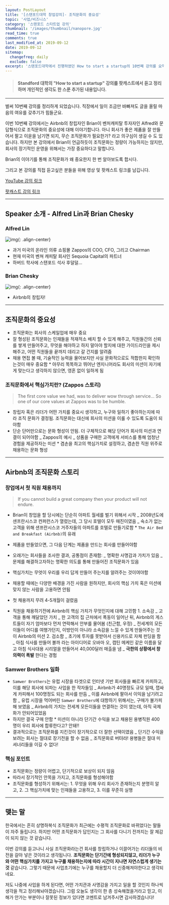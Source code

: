 ```yaml
---
layout: PostLayout
title: '[스탠포드대학 창업강의]- 조직문화의 중요성'
topic: '사업/비즈니스'
category: '스탠포드 스타트업 강의'
thumbnail: '/images/thumbnail/nanopore.jpg'
read_time: true
comments: true
last_modified_at: 2019-09-12
date: 2019-09-12
sitemap:
  changefreq: daily
  exclude: false
excerpt: '스탠포드대학에서 진행하였던 How to start a startup의 10번째 강의를 요약정리한 글입니다.'
---
```


> #### Standford 대학의 "How to start a startup" 강의를 팟캐스트에서 듣고 정리하며 개인적인 생각도 한 스푼 추가된 내용입니다.

---

벌써 10번째 강의를 정리하게 되었습니다.
직장에서 일이 조금만 바빠져도 글을 올릴 마음의 여유를 갖추기가 힘들군요.

이번 10번째 강의에서는 Airbnb의 창립자인 Brian이 벤처캐피탈 투자자인 Alfred와 문답형식으로 조직문화의 중요성에 대해 이야기합니다.
아니 회사가 좋은 제품을 잘 만들어서 팔고 이윤을 남기면 되지, 무슨 조직문화가 필요한가? 라고 의구심이 생길 수 도 있습니다.
하지만 본 강의에서 Brian이 언급하듯이 조직문화는 정량이 가능하지는 않지만, 회사의 장기적인 운영을 위해서는 가장 중요하다고 말합니다.

Brian의 이야기를 통해 조직문화가 왜 중요한지 한 번 알아보도록 합시다.

그리고 본 강의를 직접 듣고싶은 분들을 위해 영상 및 팟캐스트 링크를 남깁니다.

[YouTube 강의 링크](https://youtu.be/RfWgVWGEuGE)

[팟캐스트 강의 링크](https://player.fm/series/how-to-start-a-startup/10-brian-chesky-and-alfred-lin-culture)

---

## Speaker 소개 - Alfred Lin과 Brian Chesky

### Alfred Lin

![img](https://pbs.twimg.com/profile_images/888326579029516289/57-865tu.jpg){: .align-center}

- 과거 미국의 온라인 의류 쇼핑몰 Zappos의 COO, CFO, 그리고 Chairman
- 현재 미국의 벤쳐 캐피탈 회사인 Sequoia Capital의 파트너
- 하버드 학사에 스탠포드 석사 후덜덜...

### Brian Chesky

![img](https://www.telegraph.co.uk/content/dam/men/2017/03/16/brianchesky_trans_NvBQzQNjv4BqpVlberWd9EgFPZtcLiMQf28kBVqZ4avuiD_OH8JhREk.jpg?imwidth=450){: .align-center}

- Airbnb의 창립자!

---

## 조직문화의 중요성

- 조직문화는 회사의 스케일업에 매우 중요
- 잘 형성된 조직문화는 인재들을 적재적소 배치 할 수 있게 해주고, 직원들간의 신뢰를 쌓게 만들어주고, 무엇을 해야하고 하지 말아야 할지에 대한 가이드라인을 제시해주고, 어떤 직원들을 끝까지 데리고 갈 건지를 알려줌
- 채용 면접 볼 때, 기술적인 능력을 물어보지만 사실 문화적으로도 적합한지 확인하는것이 매우 중요함 \* 아무리 똑똑하고 뛰어난 엔지니어라도 회사의 미션이 자기에게 맞는다고 생각하지 않으면, 영혼 없이 일하게 됨

### 조직문화에서 핵심가치란? (Zappos 스토리)

> The first core value we had, was to deliver wow through service... So one of our core values at Zappos was to be humble.

- 창립자 혹은 리더가 어떤 가치를 중요시 생각하고, 누구와 일하기 좋아하는지에 따라 조직 문화가 결정됨. 조직문화는 대신에 회사의 미션을 이룰 수 있도록 도움이 되야함
- 단순 단어만으로는 문화 형성이 안됨. 더 구체적으로 해당 단어가 회사의 미션과 연결이 되어야함
  _ Zappos의 예시
  _ 상품을 구매한 고객에게 서비스를 통해 엄청난 경험을 제공하자는 미션 \* 겸손을 최고의 핵심가치로 설정하고, 겸손한 직원 위주로 채용하는 문화 형성

---

## Airbnb의 조직문화 스토리

### 창업에서 첫 직원 채용까지

> If you cannot build a great company then your product will not endure.

- Brian이 창업을 할 당시에는 단순히 아파트 월세를 벌기 위해서 시작
  _ 2008년도에 샌프란시스코 컨퍼런스가 열렸는데, 그 당시 호텔이 모두 매진이였음
  _ 숙소가 없는 고객을 위해 샌프란시스코 거주자들의 아파트를 호텔로 만들기로함 \* `The Air Bed and Breakfast (Airbnb)`의 유래

- 제품을 만들었으면, 그 다음 단계는 제품을 만드는 회사를 만들어야함
- 오래가는 회사들을 조사한 결과, 공통점이 존재함:
  _ 명확한 사명감과 가치가 있음
  _ 문제를 해결하고자하는 명확한 의도를 통해 만들어진 조직문화가 있음
- 핵심가치는 무엇이 우리를 우리 답게 만들어 주는지를 알려주는 것이여야함
- 채용할 때에는 다양한 배경을 가진 사람을 원하지만, 회사의 핵심 가치 혹은 미션에 맞지 않는 사람을 고용하면 안됨

- 첫 채용까지 무려 4-5개월이 걸렸음
- 직원을 채용하기전에 Airbnb의 핵심 가치가 무엇인지에 대해 고민함 1. 소속감
  _ 고객을 통해 깨달았던 가치
  _ 한 고객의 집 근처에서 폭동이 일어난 뒤, Airbnb의 게스트들이 자기 엄마보다 먼저 연락해서 안부를 물어봄 (친근함, 우정)
  _ 전세계의 모든이들이 어디를 여행가던지, 이방인이 아니라 소속감을 느낄 수 있게 만들어주는 것이 Airbnb의 미션 2. 검소함
  _ 초기에 투자를 못받아서 신용카드로 자체 펀딩을 함
  _ 아침 식사를 만들어 볼까 라는 아이디어로 오바마 오, 캡틴 메케인 같은 이름을 달고 아침 식사대용 시리얼을 만들어서 40,000달러 매출을 냄
  _ **극한의 상황에서 창의력이 폭발** 한다는 경험

### Samwer Brothers 일화

- `Samwer Brothers`는 유럽 시장을 타겟으로 인터넷 기반 회사들을 빠르게 카피하고, 이를 해당 회사에 되파는 사업을 한 작자들임
  _ Airbnb가 40명정도 규모 일때, 잽싸게 카피해서 100명정도 되는 회사를 만듬
  _ 이를 Airbnb에 팔아서 이익을 남기려고함
  _ 유럽 시장을 먹어버린 `Samwer Brothers`에 대항하기 위해서는, 구매가 불가피해 보였음
  _ Airbnb의 가치는 전세계 모든이들을 연결하는 것이 였는데, 아직 국제화가 안되어있었음
- 하지만 결국 구매 안함 \* 미션이 아니라 단기간 수익을 보고 채용된 용병직원 400명이 우리 회사에 합류한다고? 안돼!!
- 결과적으로는 조직문화를 지킨것이 장기적으로 더 잘한 선택이였음
  _ 단기간 수익을 보려는 회사는 절대로 장기전을 할 수 없음
  _ 조직문화로 버텨라! 용병들은 절대 미셔너리들을 이길 수 없다!

### 핵심 포인트

- 조직문화는 정량이 어렵고, 단기적으로 보상이 되지 않음
- 따라서 장기적인 안목을 가지고, 조직문화를 형성해야함
- 조직문화를 형성하기 위해서는: 1. 무엇을 위해 우리 회사가 존재하는지 분명히 알고, 2. 그 핵심가치에 맞는 인재들을 고용하고, 3. 이를 꾸준히 실행

---

## 맺는 말

한국에서는 흔히 상명하복식 조직문화가 최근에는 수평적 조직문화로 바뀌었다는 말들이 자주 들립니다.
하지만 어떤 조직문화가 답인지는 그 회사를 다니기 전까지는 잘 체감이 되지 않는 것 같습니다.

이번 강의를 듣고나니 사실 조직문화라는건 회사를 창립하거나 이끌어가는 리더들의 비전을 갈아 넣은 것이라고 생각됩니다.
**조직문화는 단기간에 형성되지않고, 리더가 누구와 어떤 핵심가치를 가지고 누구를 채용하는지에 따라 시간이 지나면 자연스럽게 생기는 것** 같습니다.
그렇기 때문에 사업초기에는 누구를 채용할지 더 신중해져야한다고 생각되네요.

저도 나중에 사업을 하게 된다면, 어떤 가치관과 사명감을 가지고 일을 할 것인지 하나씩 생각을 적고 정리해놔야겠습니다.
그럼 오늘도 생각이 한 층 성숙해졌을거라고 믿고, 이해가 안가는 부분이나 잘못된 정보가 있다면 코멘트로 남겨주시면 감사하겠습니다!
